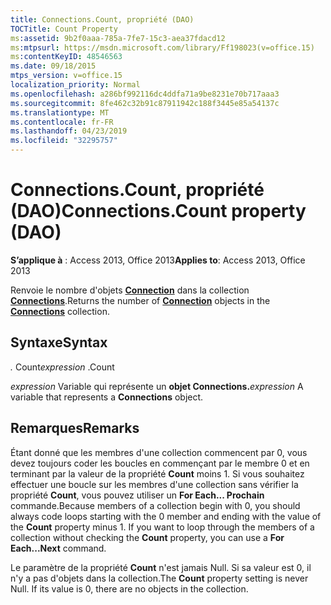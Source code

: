 ```yaml
---
title: Connections.Count, propriété (DAO)
TOCTitle: Count Property
ms:assetid: 9b2f0aaa-785a-7fe7-15c3-aea37fdacd12
ms:mtpsurl: https://msdn.microsoft.com/library/Ff198023(v=office.15)
ms:contentKeyID: 48546563
ms.date: 09/18/2015
mtps_version: v=office.15
localization_priority: Normal
ms.openlocfilehash: a286bf992116dc4ddfa71a9be8231e70b717aaa3
ms.sourcegitcommit: 8fe462c32b91c87911942c188f3445e85a54137c
ms.translationtype: MT
ms.contentlocale: fr-FR
ms.lasthandoff: 04/23/2019
ms.locfileid: "32295757"
---
```

# <a name="connectionscount-property-dao"></a><span data-ttu-id="050db-102">Connections.Count, propriété (DAO)</span><span class="sxs-lookup"><span data-stu-id="050db-102">Connections.Count property (DAO)</span></span>


<span data-ttu-id="050db-103">**S’applique à** : Access 2013, Office 2013</span><span class="sxs-lookup"><span data-stu-id="050db-103">**Applies to**: Access 2013, Office 2013</span></span>

<span data-ttu-id="050db-104">Renvoie le nombre d'objets **[Connection](connection-object-dao.md)** dans la collection **[Connections](connections-collection-dao.md)**.</span><span class="sxs-lookup"><span data-stu-id="050db-104">Returns the number of **[Connection](connection-object-dao.md)** objects in the **[Connections](connections-collection-dao.md)** collection.</span></span>

## <a name="syntax"></a><span data-ttu-id="050db-105">Syntaxe</span><span class="sxs-lookup"><span data-stu-id="050db-105">Syntax</span></span>

<span data-ttu-id="050db-106">*.* Count</span><span class="sxs-lookup"><span data-stu-id="050db-106">*expression* .Count</span></span>

<span data-ttu-id="050db-107">*expression* Variable qui représente un **objet Connections.**</span><span class="sxs-lookup"><span data-stu-id="050db-107">*expression* A variable that represents a **Connections** object.</span></span>

## <a name="remarks"></a><span data-ttu-id="050db-108">Remarques</span><span class="sxs-lookup"><span data-stu-id="050db-108">Remarks</span></span>

<span data-ttu-id="050db-p101">Étant donné que les membres d'une collection commencent par 0, vous devez toujours coder les boucles en commençant par le membre 0 et en terminant par la valeur de la propriété **Count** moins 1. Si vous souhaitez effectuer une boucle sur les membres d'une collection sans vérifier la propriété **Count**, vous pouvez utiliser un **For Each... Prochain** commande.</span><span class="sxs-lookup"><span data-stu-id="050db-p101">Because members of a collection begin with 0, you should always code loops starting with the 0 member and ending with the value of the **Count** property minus 1. If you want to loop through the members of a collection without checking the **Count** property, you can use a **For Each...Next** command.</span></span>

<span data-ttu-id="050db-p102">Le paramètre de la propriété **Count** n'est jamais Null. Si sa valeur est 0, il n'y a pas d'objets dans la collection.</span><span class="sxs-lookup"><span data-stu-id="050db-p102">The **Count** property setting is never Null. If its value is 0, there are no objects in the collection.</span></span>

